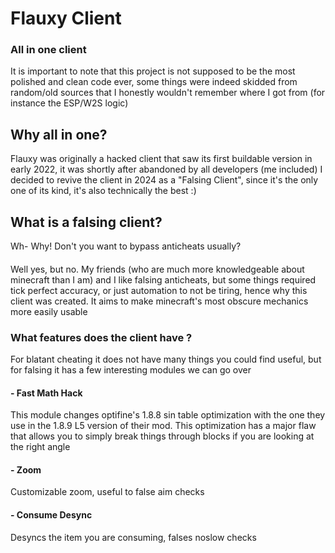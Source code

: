 # Flauxy Client
### All in one client

It is important to note that this project is not supposed to be the most polished and clean code ever, some things were indeed skidded from random/old sources that I honestly wouldn't remember where I got from (for instance the ESP/W2S logic)

## Why all in one?
Flauxy was originally a hacked client that saw its first buildable version in early 2022, it was shortly after abandoned by all developers (me included)
I decided to revive the client in 2024 as a "Falsing Client", since it's the only one of its kind, it's also technically the best :) 

## What is a falsing client?
Wh- Why! Don't you want to bypass anticheats usually?
####
Well yes, but no. My friends (who are much more knowledgeable about minecraft than I am) and I like falsing anticheats, but some things required tick perfect accuracy, or just automation to not be tiring, hence why this client was created. It aims to make minecraft's most obscure mechanics more easily usable
### What features does the client have ?
For blatant cheating it does not have many things you could find useful, but for falsing it has a few interesting modules we can go over
#### - Fast Math Hack
This module changes optifine's 1.8.8 sin table optimization with the one they use in the 1.8.9 L5 version of their mod. This optimization has a major flaw that allows you to simply break things through blocks if you are looking at the right angle
#### - Zoom
Customizable zoom, useful to false aim checks
#### - Consume Desync
Desyncs the item you are consuming, falses noslow checks